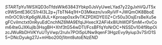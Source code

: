 $START$pYu1WSXQD3oTfdsWIk63843Ybkp0JsVyUweLYad7y22gJxhVQJT5xc9WSmtE36CS1r4I3L2p+jTbTN4q1H+D3Mkezn/ivxRyiVF+JWQmOK8BboEm0rOC9/cKp6gWJ8JL+Kproap0sx9vTKZPDXDYE0Z+Cr50u3OsjErsBeXu5egFCviImctxt0nRyuEdCnchNZ6MA9EfqiJHxecX2AFi4x8IUhWDF5mM+r0vCom64teGJXKujlb3HsgBH+Xhf3tG54wDTI/FcsBFfqYoNrDC+NSSDv104f9bpOizcJWuRbDHVKYuUTyVwp/2ruIv7POl5pUNw9qenF3HgzEvy9yiup3v7SrD1S5+DNcDyukg27J+mHbo200j1itmt8utoENz$END$